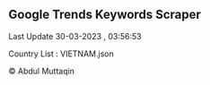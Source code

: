 

## Google Trends Keywords Scraper 
 
Last Update 30-03-2023 , 03:56:53

Country List :
VIETNAM.json



© Abdul Muttaqin 
